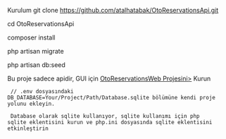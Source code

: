
Kurulum
git clone https://github.com/atalhatabak/OtoReservationsApi.git

cd OtoReservationsApi

composer install

php artisan migrate

php artisan db:seed

Bu proje sadece apidir, GUI için <a href="https://github.com/atalhatabak/OtoReservationsWeb">OtoReservationsWeb Projesini></a> Kurun

<code> // .env dosyasındaki DB_DATABASE=Your/Project/Path/Database.sqlite bölümüne kendi proje yolunu ekleyin. </code>

<code> Database olarak sqlite kullanıyor, sqlite kullanımı için php sqlite eklentisini kurun ve php.ini dosyasında sqlite eklentisini etkinleştirin</code>


